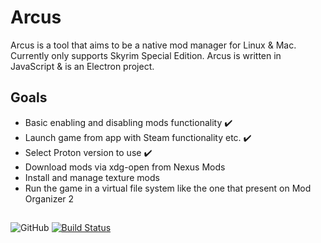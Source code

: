 # Arcus

Arcus is a tool that aims to be a native mod manager for Linux & Mac. Currently only supports Skyrim Special Edition. Arcus is written in JavaScript & is an Electron project.

## Goals
- Basic enabling and disabling mods functionality :heavy_check_mark:
- Launch game from app with Steam functionality etc. :heavy_check_mark:
- Select Proton version to use :heavy_check_mark:
- Download mods via xdg-open from Nexus Mods
- Install and manage texture mods
- Run the game in a virtual file system like the one that present on Mod Organizer 2 

##
![GitHub](https://img.shields.io/github/license/Ashnwor/arcus) [![Build Status](https://travis-ci.com/Ashnwor/arcus.svg?branch=master)](https://travis-ci.com/Ashnwor/arcus)

